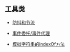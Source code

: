 ## 工具类

- [防抖和节流](./debounce_and_throttle.md)

- [事件委托/事件代理](./event_agent.md)

- [模拟字符串的indexOf方法](./imitate_string_indexof.md)